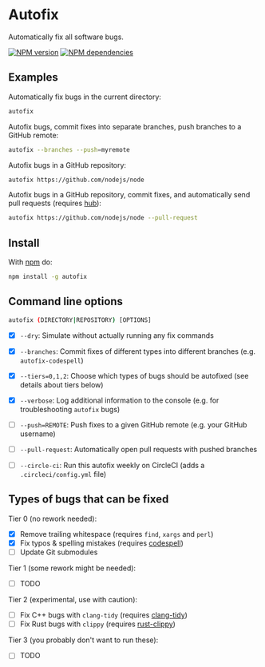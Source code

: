 # Autofix

Automatically fix all software bugs.

[![NPM version](https://img.shields.io/npm/v/autofix.svg)](https://www.npmjs.com/package/autofix)
[![NPM dependencies](https://img.shields.io/david/JanitorTechnology/autofix.svg)](https://david-dm.org/JanitorTechnology/autofix)


## Examples

Automatically fix bugs in the current directory:

```bash
autofix
```

Autofix bugs, commit fixes into separate branches, push branches to a GitHub remote:

```bash
autofix --branches --push=myremote
```

Autofix bugs in a GitHub repository:

```bash
autofix https://github.com/nodejs/node
```

Autofix bugs in a GitHub repository, commit fixes, and automatically send pull requests (requires [hub](https://github.com/github/hub)):

```bash
autofix https://github.com/nodejs/node --pull-request
```


## Install

With [npm](https://www.npmjs.com) do:

```bash
npm install -g autofix
```


## Command line options

```bash
autofix (DIRECTORY|REPOSITORY) [OPTIONS]
```

- [x] `--dry`: Simulate without actually running any fix commands
- [x] `--branches`: Commit fixes of different types into different branches (e.g. `autofix-codespell`)
- [x] `--tiers=0,1,2`: Choose which types of bugs should be autofixed (see details about tiers below)
- [x] `--verbose`: Log additional information to the console (e.g. for troubleshooting `autofix` bugs)
- [ ] `--push=REMOTE`: Push fixes to a given GitHub remote (e.g. your GitHub username)
- [ ] `--pull-request`: Automatically open pull requests with pushed branches
- [ ] `--circle-ci`: Run this autofix weekly on CircleCI (adds a `.circleci/config.yml` file)


## Types of bugs that can be fixed

Tier 0 (no rework needed):
- [x] Remove trailing whitespace (requires `find`, `xargs` and `perl`)
- [x] Fix typos & spelling mistakes (requires [codespell](https://github.com/codespell-project/codespell/))
- [ ] Update Git submodules

Tier 1 (some rework might be needed):
- [ ] TODO

Tier 2 (experimental, use with caution):
- [ ] Fix C++ bugs with `clang-tidy` (requires [clang-tidy](http://clang.llvm.org/extra/clang-tidy/))
- [ ] Fix Rust bugs with `clippy` (requires [rust-clippy](https://github.com/rust-lang-nursery/rust-clippy/))

Tier 3 (you probably don't want to run these):
- [ ] TODO
